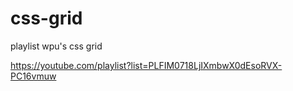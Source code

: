 # css-grid
playlist wpu's css grid

https://youtube.com/playlist?list=PLFIM0718LjIXmbwX0dEsoRVX-PC16vmuw
